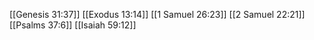 [[Genesis 31:37]]
[[Exodus 13:14]]
[[1 Samuel 26:23]]
[[2 Samuel 22:21]]
[[Psalms 37:6]]
[[Isaiah 59:12]]
